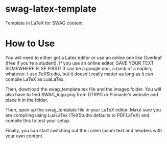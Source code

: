 # swag-latex-template
Template in LaTeX for SWAG content

# How to Use

You will need to either get a Latex editor or use an online one like Overleaf (free if you're a student). If you use an online editor, SAVE YOUR TEXT SOMEWHERE ELSE FIRST! It can be a google doc, a back of a napkin, whatever. I use TeXStudio, but it doesn't really matter as long as it can compile LaTeX as LuaLaTex.

Then, download the swag_template.tex file and the images folder. You will also have to find SWAG_logo.png from DTRPG or Pinnacle's website and place it in the folder.

Then, open up the swag_template file in your LaTeX editor. Make sure you are compiling using LuaLaTex (TeXStudio defaults to PDFLaTeX) and compile this to test your setup.

Finally, you can start switching out the Lorem Ipsum text and headers with your own content.
